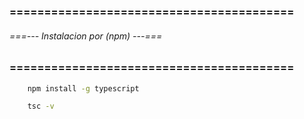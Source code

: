 ### ========================================= ###
###### ===--- Instalacion por (npm) ---=== ######
### ========================================= ###

<!-- 
	Para la instalacion de (TypeScript) debemos tener instalado (Node Js) y (npm), 
	hecho eso ahora debemos de ir a la consola del sistema operativo y debemos 
	ejecutar el siguiente comando:  
-->

```bat
	npm install -g typescript
```

<!-- 
	Con el comando anterior se ejecutara todo aquello que necesitamos para utilizar 
	(TypeScript). Podemos ver la version de (TypeScript) introduciendo 
	el siguiente comando:  
-->

```bat
	tsc -v
```

<!-- Con eso podremos comprobar que ya tenemos instalado (TypeScript). -->